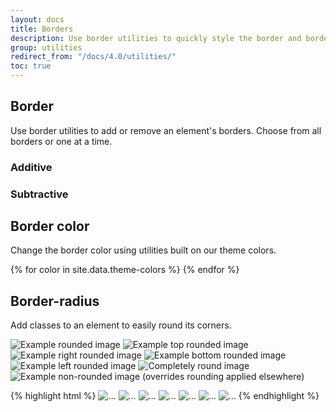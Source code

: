 ```yaml
---
layout: docs
title: Borders
description: Use border utilities to quickly style the border and border-radius of an element. Great for images, buttons, or any other element.
group: utilities
redirect_from: "/docs/4.0/utilities/"
toc: true
---
```


## Border

Use border utilities to add or remove an element's borders. Choose from all borders or one at a time.

### Additive

<div class="bd-example-border-utils">

<span class="border"></span>
<span class="border-top"></span>
<span class="border-right"></span>
<span class="border-bottom"></span>
<span class="border-left"></span>

</div>

### Subtractive

<div class="bd-example-border-utils bd-example-border-utils-0">

<span class="border-0"></span>
<span class="border-top-0"></span>
<span class="border-right-0"></span>
<span class="border-bottom-0"></span>
<span class="border-left-0"></span>

</div>

## Border color

Change the border color using utilities built on our theme colors.

<div class="bd-example-border-utils">

{% for color in site.data.theme-colors %}
<span class="border border-{{ color.name }}"></span>{% endfor %}
<span class="border border-white"></span>

</div>

## Border-radius

Add classes to an element to easily round its corners.

<div class="bd-example bd-example-images">
  <img data-src="holder.js/75x75" class="rounded" alt="Example rounded image">
  <img data-src="holder.js/75x75" class="rounded-top" alt="Example top rounded image">
  <img data-src="holder.js/75x75" class="rounded-right" alt="Example right rounded image">
  <img data-src="holder.js/75x75" class="rounded-bottom" alt="Example bottom rounded image">
  <img data-src="holder.js/75x75" class="rounded-left" alt="Example left rounded image">
  <img data-src="holder.js/75x75" class="rounded-circle" alt="Completely round image">
  <img data-src="holder.js/75x75" class="rounded-0" alt="Example non-rounded image (overrides rounding applied elsewhere)">
</div>

{% highlight html %}
<img src="..." alt="..." class="rounded">
<img src="..." alt="..." class="rounded-top">
<img src="..." alt="..." class="rounded-right">
<img src="..." alt="..." class="rounded-bottom">
<img src="..." alt="..." class="rounded-left">
<img src="..." alt="..." class="rounded-circle">
<img src="..." alt="..." class="rounded-0">
{% endhighlight %}

